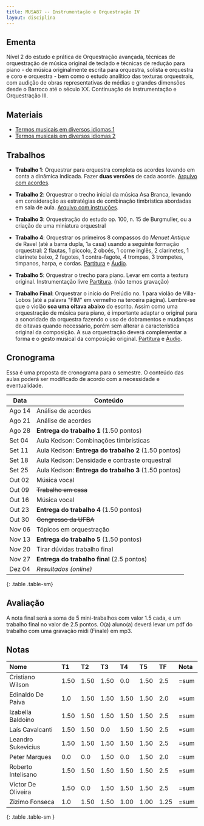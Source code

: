 ```yaml
---
title: MUSA87 -- Instrumentação e Orquestração IV
layout: disciplina
---
```


## Ementa

Nível 2 do estudo e prática de Orquestração avançada, técnicas de
orquestração de música original de teclado e técnicas de redução para
piano - de música originalmente escrita para orquestra, solista e
orquestra e coro e orquestra - bem como o estudo analítico das
texturas orquestrais, com audição de obras representativas de médias e
grandes dimensões desde o Barroco até o século XX. Continuação de
Instrumentação e Orquestração III.

## Materiais

- [Termos musicais em diversos idiomas 1][20]
- [Termos musicais em diversos idiomas 2][21]


## Trabalhos

- **Trabalho 1**: Orquestrar para orquestra completa os acordes
levando em conta a dinâmica indicada. Fazer **duas versões** de cada
acorde. [Arquivo com acordes][12].

- **Trabalho 2**: Orquestrar o trecho inicial da música Asa Branca,
levando em consideração as estratégias de combinação timbrística
abordadas em sala de aula. [Arquivo com instruções][22].

- **Trabalho 3**: Orquestração do estudo op. 100, n. 15 de Burgmuller,
  ou a criação de uma miniatura orquestral

- **Trabalho 4**: Orquestrar os primeiros 8 compassos do _Menuet
  Antique_ de Ravel (até a barra dupla, 1a casa) usando a seguinte
  formação orquestral: 2 flautas, 1 piccolo, 2 oboés, 1 corne inglês,
  2 clarinetes, 1 clarinete baixo, 2 fagotes, 1 contra-fagote, 4
  trompas, 3 trompetes, timpanos, harpa, e cordas. [Partitura][7] e
  [Áudio][8].

- **Trabalho 5**: Orquestrar o trecho para piano. Levar em conta a
  textura original. Instrumentação livre [Partitura][9]. (não temos
  gravação)

- **Trabalho Final**: Orquestrar o início do Prelúdio no. 1 para
  violão de Villa-Lobos (até a palavra "FIM" em vermelho na terceira
  página). Lembre-se que o violão **soa uma oitava abaixo** do
  escrito. Assim como uma orquestração de música para piano, é
  importante adaptar o original para a sonoridade da orquestra fazendo
  o uso de dobramentos e mudanças de oitavas quando necessário, porém
  sem alterar a característica original da composição. A sua
  orquestração deverá complementar a forma e o gesto musical da
  composição original. [Partitura][10] e [Áudio][11].

<!--
- Trabalho 2: Orquestrar dois trechos da Sonata 26 de Beethoven: do
  *início até a letra A* e do *Allegro até a letra B*. [Partitura][3]
  e [Áudio][4].

- Trabalho 3: Orquestrar dois trechos do Noturno op. 48 no. 1 de
  Chopin: os primeiros 8 compassos e da indicação em vermelho *2a
  parte* (na última página) até o final. [Partitura][5] e [Áudio][6].
-->

## Cronograma

Essa é uma proposta de cronograma para o semestre. O conteúdo das
aulas poderá ser modificado de acordo com a necessidade e
eventualidade.


| Data   | Conteúdo                                             |
| ---    | ---                                                  |
| Ago 14 | Análise de acordes                                   |
| Ago 21 | Análise de acordes                                   |
| Ago 28 | **Entrega do trabalho 1** (1.50 pontos)              |
| Set 04 | Aula Kedson: Combinações timbrísticas                |
| Set 11 | Aula Kedson: **Entrega do trabalho 2** (1.50 pontos) |
| Set 18 | Aula Kedson: Densidade e contraste orquestral        |
| Set 25 | Aula Kedson: **Entrega do trabalho 3** (1.50 pontos) |
| Out 02 | Música vocal                                         |
| Out 09 | <del>Trabalho em casa</del>                          |
| Out 16 | Música vocal                                         |
| Out 23 | **Entrega do trabalho 4** (1.50 pontos)              |
| Out 30 | <del>Congresso da UFBA</del>                         |
| Nov 06 | Tópicos em orquestração                              |
| Nov 13 | **Entrega do trabalho 5** (1.50 pontos)              |
| Nov 20 | Tirar dúvidas trabalho final                         |
| Nov 27 | **Entrega do trabalho final** (2.5 pontos)           |
| Dez 04 | *Resultados (online)*                                |
{: .table .table-sm}


## Avaliação

A nota final será a soma de 5 mini-trabalhos com valor 1.5 cada, e um
trabalho final no valor de 2.5 pontos. O(a) aluno(a) deverá levar um
pdf do trabalho com uma gravação midi (Finale) em mp3.


## Notas

| Nome               | T1   | T2   | T3   | T4   | T5   | TF   | Nota |
|:-------------------|:-----|:-----|:-----|:-----|:-----|:-----|:-----|
| Cristiano Wilson   | 1.50 | 1.50 | 1.50 | 0.0  | 1.50 | 2.5  | =sum |
| Edinaldo De Paiva  | 1.0  | 1.50 | 1.50 | 1.50 | 1.50 | 2.0  | =sum |
| Izabella Baldoíno  | 1.50 | 1.50 | 1.50 | 1.50 | 1.50 | 2.5  | =sum |
| Laís Cavalcanti    | 1.50 | 1.50 | 0.0  | 1.50 | 1.50 | 2.5  | =sum |
| Leandro Sukevicius | 1.50 | 1.50 | 1.50 | 1.50 | 1.50 | 2.5  | =sum |
| Peter Marques      | 0.0  | 0.0  | 1.50 | 0.0  | 1.50 | 2.0  | =sum |
| Roberto Intelisano | 1.50 | 1.50 | 1.50 | 1.50 | 1.50 | 2.5  | =sum |
| Victor De Oliveira | 1.50 | 0.0  | 1.50 | 1.50 | 1.50 | 2.5  | =sum |
| Zizimo Fonseca     | 1.0  | 1.50 | 1.50 | 1.00 | 1.00 | 1.25 | =sum |
{: .table .table-sm }


[1]: https://www.dropbox.com/s/bw5ilcba4xlm103/Tchaikovsky%20Sinfonia%206%20-%20Trecho.pdf?dl=1
[2]: https://www.dropbox.com/s/zy9981088balrte/Tchaikovsky%20Symphony%206%20-%20Movement%204.mkv?dl=1
[3]: https://www.dropbox.com/s/behf8dl9mgo3hqo/Beethoven%20-%20Sonata%2026.pdf?dl=1
[4]: https://www.dropbox.com/s/wk74bgxze21jtl2/Beethoven%20-%20Sonata%2026.mp3?dl=1
[5]: https://www.dropbox.com/s/86i4pbibxpszcef/Chopin%20Noturno.pdf?dl=1
[6]: https://www.dropbox.com/s/lyfxdmyaz525ert/Chopin%20Noturno.mp3?dl=1
[7]: https://www.dropbox.com/s/z1tel6ep7108l39/Ravel%20Menuet%20Antique.pdf?dl=1
[8]: https://www.dropbox.com/s/335ycroed5lr8yq/Menuet%20Antique.m4a?dl=1
[9]: https://www.dropbox.com/s/zrrqe7kbrw33yx2/Trabalho%205.pdf?dl=1
[10]: https://www.dropbox.com/s/phrzbwkrwn00ptd/Villa-Lobos%20Preludio%201.pdf?dl=1
[11]: https://www.dropbox.com/s/ef57g844lh2wlkg/Villa-Lobos%20Preludio%201.mp3?dl=1
[12]: https://www.dropbox.com/s/nje0q5zh9g8az74/Trabalho%20Acordes.pdf?dl=0

[20]: https://connect.issaquah.wednet.edu/high/ihs/staff/mr_longmans_orchestras/w/general_orchestra_information/2605/music-terms
[21]: https://web.library.yale.edu/cataloging/music/instname
[22]: https://www.dropbox.com/s/sbfqrc1u8x73tt2/trabalho-asa-branca.pdf?dl=0
